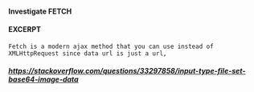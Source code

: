 #### Investigate FETCH

#### EXCERPT

```Fetch is a modern ajax method that you can use instead of XMLHttpRequest since data url is just a url,```

##### https://stackoverflow.com/questions/33297858/input-type-file-set-base64-image-data
